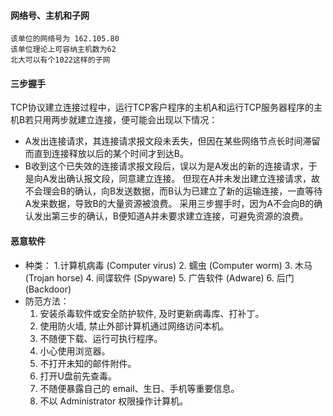 #### 网络号、主机和子网
    该单位的网络号为 162.105.80  
    该单位理论上可容纳主机数为62 
    北大可以有个1022这样的子网  


#### 三步握手
TCP协议建立连接过程中，运行TCP客户程序的主机A和运行TCP服务器程序的主机B若只用两步就建立连接，便可能会出现以下情况：  
 * A发出连接请求，其连接请求报文段未丢失，但因在某些网络节点长时间滞留而直到连接释放以后的某个时间才到达B。
 * B收到这个已失效的连接请求报文段后，误以为是A发出的新的连接请求，于是向A发出确认报文段，同意建立连接。
 但现在A并未发出建立连接请求，故不会理会B的确认，向B发送数据，而B认为已建立了新的运输连接，一直等待A发来数据，导致B的大量资源被浪费。
 采用三步握手时，因为A不会向B的确认发出第三步的确认，B便知道A并未要求建立连接，可避免资源的浪费。
#### 恶意软件
* 种类： 
    1.计算机病毒 (Computer virus)
    2. 蠕虫 (Computer worm)
    3. 木马 (Trojan horse)
    4. 间谍软件 (Spyware)
    5. 广告软件 (Adware)
    6. 后门 (Backdoor)
* 防范方法：
    1. 安装杀毒软件或安全防护软件, 及时更新病毒库、打补丁。
    2. 使用防火墙, 禁止外部计算机通过网络访问本机。
    3. 不随便下载、运行可执行程序。
    4. 小心使用浏览器。
    5. 不打开未知的邮件附件。
    6. 打开U盘前先查毒。
    7. 不随便暴露自己的 email、生日、手机等重要信息。
    8. 不以 Administrator 权限操作计算机。
